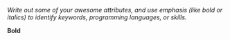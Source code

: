 _Write out some of your awesome attributes, and use emphasis (like bold or italics) to identify keywords, programming languages, or skills._

__Bold__
